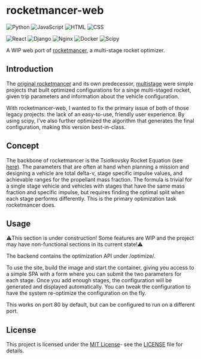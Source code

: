 # rocketmancer-web
![Python](https://img.shields.io/badge/Python-000000?style=flat&logo=python&logoColor=306998)
![JavaScript](https://img.shields.io/badge/JavaScript-000000?style=flat&logo=javascript&logoColor=F7DF1E)
![HTML](https://img.shields.io/badge/HTML-000000?style=flat&logo=html5&logoColor=E34F26)
![CSS](https://img.shields.io/badge/CSS-000000?style=flat&logo=css3&logoColor=1572B6)

![React](https://img.shields.io/badge/React-000000?style=flat&logo=react&logoColor=61DAFB)
![Django](https://img.shields.io/badge/Django-000000?style=flat&logo=django&logoColor=092E20)
![Nginx](https://img.shields.io/badge/Nginx-000000?style=flat&logo=nginx&logoColor=009639)
![Docker](https://img.shields.io/badge/Docker-000000?style=flat&logo=docker&logoColor=2496ED)
![Scipy](https://img.shields.io/badge/Scipy-000000?style=flat&logo=scipy&logoColor=8CAAE6)

A WIP web port of [rocketmancer](https://github.com/BruhLemma-Yadecha/rocketmancer), a multi-stage rocket optimizer.

## Introduction
The [original rocketmancer](https://github.com/BruhLemma-Yadecha/rocketmancer) and its own predecessor, [multistage](https://github.com/BruhLemma-Yadecha/multistage) were simple projects that built optimized configurations for a singe multi-staged rocket, given trip parameters and information about the vehicle configuration.

With rocketmancer-web, I wanted to fix the primary issue of both of those legacy projects: the lack of an easy-to-use, friendly user experience. By using scipy, I've also further optimized the algorithm that generates the final configuration, making this version best-in-class.

## Concept
The backbone of rocketmancer is the Tsiolkovsky Rocket Equation (see [here](https://en.wikipedia.org/wiki/Tsiolkovsky_rocket_equation)). The parameters that are often at hand when planning a mission and designing a vehicle are total delta-v, stage specific impulse values, and achievable ranges for the propellant mass fraction. The formula is trivial for a single stage vehicle and vehicles with stages that have the same mass fraction and specific impulse, but requires finding the optimal split when each stage performs differently. This is the primary optimization task rocketmancer does.

## Usage
⚠️This section is under construction! Some features are WIP and the project may have non-functional sections in its current state!⚠️

The backend contains the optimization API under /optimize/.

To use the site, build the image and start the container, giving you access to a simple SPA with a form where you can submit the two parameters for each stage. Once you add enough stages, the configuration will be generated and displayed automatically. You can tweak the configuration to have the system re-optimize the configuration on the fly.

This works on port 80 by default, but can be configured to run on a different port.

## License

This project is licensed under the [MIT License](https://opensource.org/license/mit)- see the [LICENSE](LICENSE) file for details.
